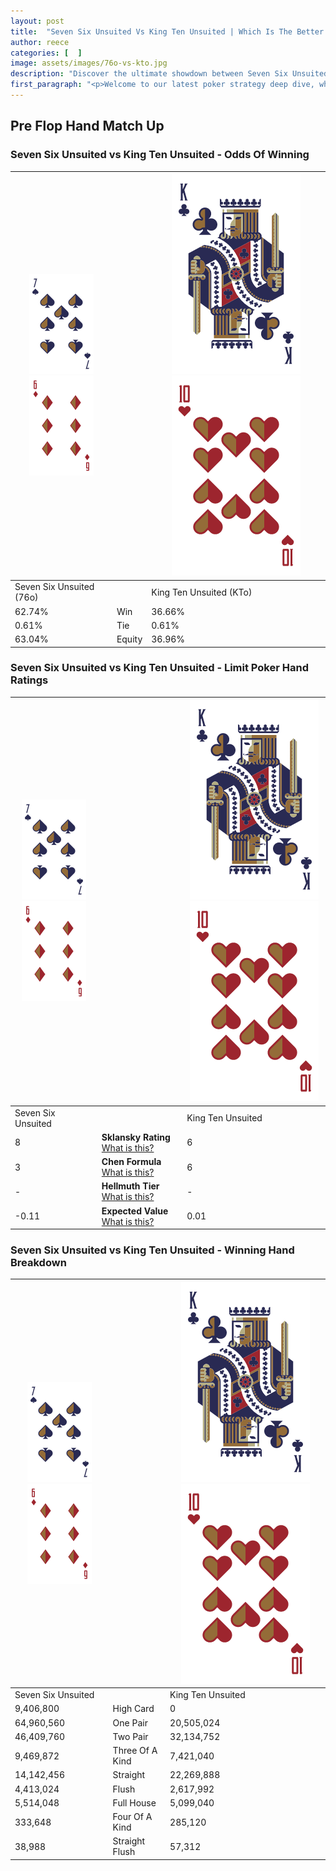 ```yaml
---
layout: post
title:  "Seven Six Unsuited Vs King Ten Unsuited | Which Is The Better Hand In Poker? A Complete Guide"
author: reece
categories: [  ]
image: assets/images/76o-vs-kto.jpg
description: "Discover the ultimate showdown between Seven Six Unsuited and King Ten Unsuited in poker! Uncover the odds, strategies, and scenarios where one hand triumphs over the other. Get ready to up your poker game with this thrilling analysis."
first_paragraph: "<p>Welcome to our latest poker strategy deep dive, where we're pitting two distinct hands against each other in a high-stakes showdown: Seven Six Unsuited vs King Ten Unsuited.</p><p>In the dynamic world of poker, every decision counts, and knowing which hand holds the upper hand is key to your success at the table.</p><p>In this article, we'll dissect these two hands, explore the scenarios where one dominates the other, and equip you with the knowledge to make strategic choices that can tip the odds in your favor.</p><p>Get ready to unravel the intriguing dynamics of these poker hands and elevate your game to new heights.</p>"
---
```




[comment]: # (sp0)

## Pre Flop Hand Match Up

<div class="table hand-ratings" markdown="1"> 



### Seven Six Unsuited vs King Ten Unsuited - Odds Of Winning


    
| ![image info](assets/images/hand1/7.png) ![image info](assets/images/hand1/6o.png) |  | ![image info](assets/images/hand2/K.png) ![image info](assets/images/hand2/To.png) |
| -------- | -------- | -------- |
| Seven Six Unsuited (76o) |  | King Ten Unsuited (KTo) |
| 62.74% | Win | 36.66% |
| 0.61% | Tie | 0.61% |
| 63.04% | Equity | 36.96% |




[comment]: # (sp1)



### Seven Six Unsuited vs King Ten Unsuited - Limit Poker Hand Ratings


    
| ![image info](assets/images/hand1/7.png) ![image info](assets/images/hand1/6o.png) |  | ![image info](assets/images/hand2/K.png) ![image info](assets/images/hand2/To.png) |
| -------- | -------- | -------- |
| Seven Six Unsuited |  | King Ten Unsuited |
| 8 | **Sklansky Rating** [What is this?](/sklansky-rating-explained) | 6 |
| 3 | **Chen Formula** [What is this?](/chen-formula-explained) | 6 |
| - | **Hellmuth Tier** [What is this?](/Hellmuth-tier-explained) | - |
| -0.11 | **Expected Value** [What is this?](/expected-value-explained) | 0.01 |




[comment]: # (sp2)



### Seven Six Unsuited vs King Ten Unsuited - Winning Hand Breakdown


    
| ![image info](assets/images/hand1/7.png) ![image info](assets/images/hand1/6o.png) |  | ![image info](assets/images/hand2/K.png) ![image info](assets/images/hand2/To.png) |
| -------- | -------- | -------- |
| Seven Six Unsuited |  | King Ten Unsuited |
| 9,406,800 | High Card | 0 |
| 64,960,560 | One Pair | 20,505,024 |
| 46,409,760 | Two Pair | 32,134,752 |
| 9,469,872 | Three Of A Kind | 7,421,040 |
| 14,142,456 | Straight | 22,269,888 |
| 4,413,024 | Flush | 2,617,992 |
| 5,514,048 | Full House | 5,099,040 |
| 333,648 | Four Of A Kind | 285,120 |
| 38,988 | Straight Flush | 57,312 |




[comment]: # (sp3)



</div>

[comment]: # (sp4)



[comment]: # (sp5)

